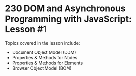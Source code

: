# 230 DOM and Asynchronous Programming with JavaScript: Lesson #1

Topics covered in the lesson include:
* Document Object Model (DOM)
* Properties & Methods for Nodes
* Properties & Methods for Elements
* Browser Object Model (BOM)
